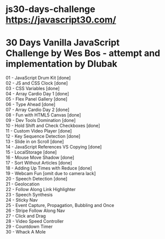 # js30-days-challenge https://javascript30.com/
# 30 Days Vanilla JavaScript Challenge by Wes Bos - attempt and implementation by Dlubak

01 - JavaScript Drum Kit [done]</br>
02 - JS and CSS Clock [done]</br>
03 - CSS Variables [done] </br>
04 - Array Cardio Day 1 [done] </br>
05 - Flex Panel Gallery [done] </br>
06 - Type Ahead [done] </br>
07 - Array Cardio Day 2 [done] </br>
08 - Fun with HTML5 Canvas [done] </br>
09 - Dev Tools Domination [done] </br>
10 - Hold Shift and Check Checkboxes [done] </br> 
11 - Custom Video Player [done] </br>
12 - Key Sequence Detection [done] </br>
13 - Slide in on Scroll [done] </br>
14 - JavaScript References VS Copying [done] </br>
15 - LocalStorage [done] </br>
16 - Mouse Move Shadow [done] </br>
17 - Sort Without Articles [done] </br>
18 - Adding Up Times with Reduce [done] </br>
19 - Webcam Fun [omit due to camera lack]</br>
20 - Speech Detection [done] </br>
21 - Geolocation</br>
22 - Follow Along Link Highlighter</br>
23 - Speech Synthesis</br>
24 - Sticky Nav</br>
25 - Event Capture, Propagation, Bubbling and Once</br>
26 - Stripe Follow Along Nav</br>
27 - Click and Drag</br>
28 - Video Speed Controller</br>
29 - Countdown Timer</br>
30 - Whack A Mole</br>